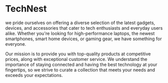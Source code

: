 # TechNest
 we pride ourselves on offering a diverse selection of the latest gadgets, devices, and accessories that cater to tech enthusiasts and everyday users alike. Whether you're looking for high-performance laptops, the newest smartphones, smart home devices, or gaming gear, we have something for everyone.

Our mission is to provide you with top-quality products at competitive prices, along with exceptional customer service. We understand the importance of staying connected and having the best technology at your fingertips, so we strive to curate a collection that meets your needs and exceeds your expectations.
